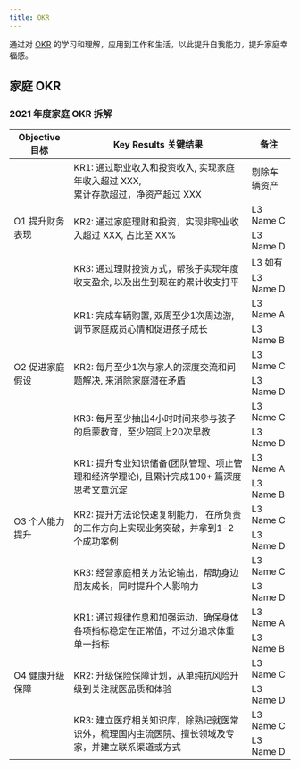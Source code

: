 ```yaml
---
title: OKR
---
```


通过对 [OKR](https://felipecastro.com/en/okr/what-is-okr/) 的学习和理解，应用到工作和生活，以此提升自我能力，提升家庭幸福感。

## 家庭 OKR

### 2021 年度家庭 OKR 拆解
<table>
    <thead>
        <tr>
            <th>Objective 目标</th>
            <th>Key Results 关键结果</th>
            <th>备注</th>
        </tr>
    </thead>
    <tbody>
        <tr>
            <td rowspan=6>O1 提升财务表现</td>
            <td rowspan=2>KR1: 通过职业收入和投资收入, 实现家庭年收入超过 XXX, <br>累计存款超过，净资产超过 XXX</td>
            <td>剔除车辆资产</td>
        </tr>
        <tr>
            <td></td>
        </tr>
        <tr>
            <td rowspan=2>KR2: 通过家庭理财和投资，实现非职业收入超过 XXX, 占比至 XX% </td>
            <td>L3 Name C</td>
        </tr>
        <tr>
            <td>L3 Name D</td>
        </tr>
        <tr>
            <td rowspan=2>KR3: 通过理财投资方式，帮孩子实现年度收支盈余, 以及出生到现在的累计收支打平</td>
            <td>L3 如有</td>
        </tr>
        <tr>
            <td>L3 Name D</td>
        </tr>
        <tr>
            <td rowspan=6>O2 促进家庭假设</td>
            <td rowspan=2>KR1: 完成车辆购置, 双周至少1次周边游, 调节家庭成员心情和促进孩子成长</td>
            <td>L3 Name A</td>
        </tr>
        <tr>
            <td>L3 Name B</td>
        </tr>
        <tr>
            <td rowspan=2>KR2: 每月至少1次与家人的深度交流和问题解决, 来消除家庭潜在矛盾</td>
            <td>L3 Name C</td>
        </tr>
        <tr>
            <td>L3 Name D</td>
        </tr>
        <tr>
            <td rowspan=2>KR3: 每月至少抽出4小时时间来参与孩子的启蒙教育，至少陪同上20次早教</td>
            <td>L3 Name C</td>
        </tr>
        <tr>
            <td>L3 Name D</td>
        </tr>
        <tr>
            <td rowspan=6>O3 个人能力提升</td>
            <td rowspan=2>KR1: 提升专业知识储备(团队管理、项止管理和经济学理论), 且累计完成100+ 篇深度思考文章沉淀</td>
            <td>L3 Name A</td>
        </tr>
        <tr>
            <td>L3 Name B</td>
        </tr>
        <tr>
            <td rowspan=2>KR2: 提升方法论快速复制能力， 在所负责的工作方向上实现业务突破，并拿到1-2 个成功案例</td>
            <td>L3 Name C</td>
        </tr>
        <tr>
            <td>L3 Name D</td>
        </tr>
        <tr>
            <td rowspan=2>KR3: 经营家庭相关方法论输出，帮助身边朋友成长，同时提升个人影响力</td>
            <td>L3 Name C</td>
        </tr>
        <tr>
            <td>L3 Name D</td>
        </tr>
        <tr>
            <td rowspan=6>O4 健康升级保障</td>
            <td rowspan=2>KR1: 通过规律作息和加强运动，确保身体各项指标稳定在正常值，不过分追求体重单一指标</td>
            <td>L3 Name A</td>
        </tr>
        <tr>
            <td>L3 Name B</td>
        </tr>
        <tr>
            <td rowspan=2>KR2: 升级保险保障计划，从单纯抗风险升级到关注就医品质和体验</td>
            <td>L3 Name C</td>
        </tr>
        <tr>
            <td>L3 Name D</td>
        </tr>
        <tr>
            <td rowspan=2>KR3: 建立医疗相关知识库，除熟记就医常识外，梳理国内主流医院、擅长领域及专家，并建立联系渠道或方式</td>
            <td>L3 Name C</td>
        </tr>
        <tr>
            <td>L3 Name D</td>
        </tr>
    </tbody>
</table>
